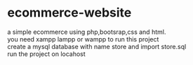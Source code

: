# ecommerce-website
a simple ecommerce using php,bootsrap,css and html. 
<br>you need xampp lampp or wampp to run this project
<br>create a mysql database with name store and import store.sql
<br>run the project on locahost
